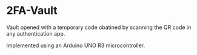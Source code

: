 # 2FA-Vault

Vault opened with a temporary code obatined by scanning the QR code in any authentication app.

Implemented using an Arduino UNO R3 microcontroller.
